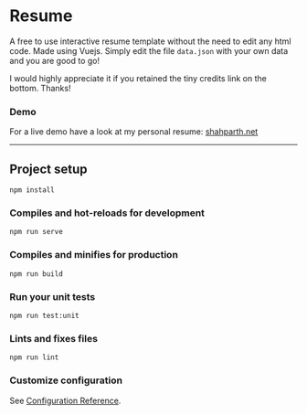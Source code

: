 # Resume

A free to use interactive resume template without the need to edit any html code. Made using Vuejs. Simply edit the file `data.json` with your own data and you are good to go! 

I would highly appreciate it if you retained the tiny credits link on the bottom.
Thanks!

### Demo
For a live demo have a look at my personal resume: [shahparth.net](http://shahparth.net/)

---

## Project setup
```
npm install
```

### Compiles and hot-reloads for development
```
npm run serve
```

### Compiles and minifies for production
```
npm run build
```

### Run your unit tests
```
npm run test:unit
```

### Lints and fixes files
```
npm run lint
```

### Customize configuration
See [Configuration Reference](https://cli.vuejs.org/config/).
